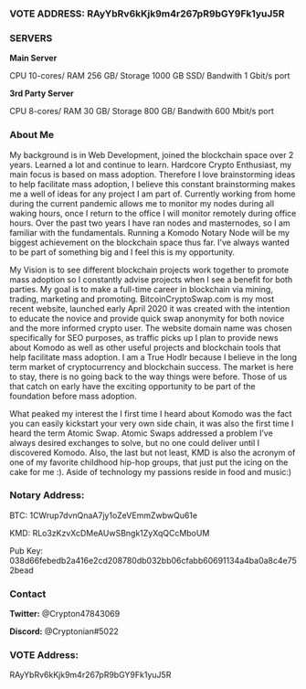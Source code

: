 ### VOTE ADDRESS:  RAyYbRv6kKjk9m4r267pR9bGY9Fk1yuJ5R

### SERVERS

**Main Server**

CPU 10-cores/
RAM 256 GB/
Storage 1000 GB SSD/
Bandwith 1 Gbit/s port 

**3rd Party Server**

CPU 8-cores/
RAM 30 GB/ 
Storage  800 GB/
Bandwith 600 Mbit/s port


### About Me

My background is in Web Development,  joined the blockchain space over 2 years. Learned a lot and continue to learn. Hardcore Crypto Enthusiast, my main focus is based on mass adoption. Therefore I love brainstorming ideas to help facilitate mass adoption, I believe this constant brainstorming makes me a well of ideas for any project I am part of. Currently working from home during the current pandemic allows me to monitor my nodes during all waking hours, once I return to the office I will monitor remotely during office hours. Over the past two years I have ran nodes and masternodes, so I am familiar with the fundamentals. Running a Komodo Notary Node will be my biggest achievement on the blockchain space thus far. I’ve always wanted to be part of something big and I feel this is my opportunity. 

 My Vision is to see different blockchain projects work together to promote mass adoption so I constantly advise projects when I see a benefit for both parties. My goal is to make a full-time career in blockchain via mining, trading, marketing and promoting. BitcoinCryptoSwap.com is my most recent website, launched early April 2020 it was created with the intention to educate the novice and provide quick swap anonymity for both novice and the more informed crypto user. The website domain name was chosen specifically for SEO purposes, as traffic picks up I plan to provide news about Komodo as well as other useful projects and blockchain tools that help facilitate mass adoption. I am a True Hodlr because I believe in the long term market of cryptocurrency and blockchain success. The market is here to stay, there is no going back to the way things were before. Those of us that catch on early have the exciting opportunity to be part of the foundation before mass adoption. 

What peaked my interest the I first time I heard about Komodo was the fact you can easily kickstart your very own side chain, it was also the first time I heard the term Atomic Swap. Atomic Swaps addressed a problem I’ve always desired exchanges to solve, but  no one could deliver until I discovered Komodo. Also, the last but not least, KMD is also the acronym of one of my favorite childhood hip-hop groups, that just put the icing on the cake for me :). Aside of technology my passions reside in food and music:)   

### Notary Address:

BTC: 1CWrup7dvnQnaA7jy1oZeVEmmZwbwQu61e

KMD: RLo3zKzvXcDMeAUwSBngk1ZyXqQCcMboUM

Pub Key: 038d66febedb2a416e2cd208780db032bb06cfabb60691134a4ba0a8c4e752bead


### Contact

**Twitter:** @Crypton47843069

**Discord:** @Cryptonian#5022

### VOTE Address:

RAyYbRv6kKjk9m4r267pR9bGY9Fk1yuJ5R






